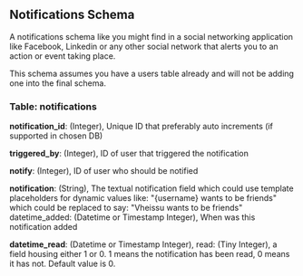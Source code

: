 
## Notifications Schema

A notifications schema like you might find in a social networking application like Facebook, Linkedin or any other social network that alerts you to an action or event taking place.

This schema assumes you have a users table already and will not be adding one into the final schema.

### Table: notifications

**notification_id**: (Integer), Unique ID that preferably auto increments (if supported in chosen DB)

**triggered_by**: (Integer), ID of user that triggered the notification

**notify**: (Integer), ID of user who should be notified

**notification**: (String), The textual notification field which could use template placeholders for dynamic values like: "{username} wants to be friends" which could be replaced to say: "Vheissu wants to be friends"
datetime_added: (Datetime or Timestamp Integer), When was this notification added

**datetime_read**: (Datetime or Timestamp Integer),
read: (Tiny Integer), a field housing either 1 or 0. 1 means the notification has been read, 0 means it has not. Default value is 0.

